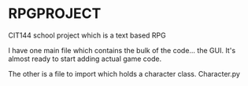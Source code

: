 # RPGPROJECT
CIT144 school project which is a text based RPG

I have one main file which contains the bulk of the code... the GUI. It's almost ready to start adding actual game code.

The other is a file to import which holds a character class. Character.py
